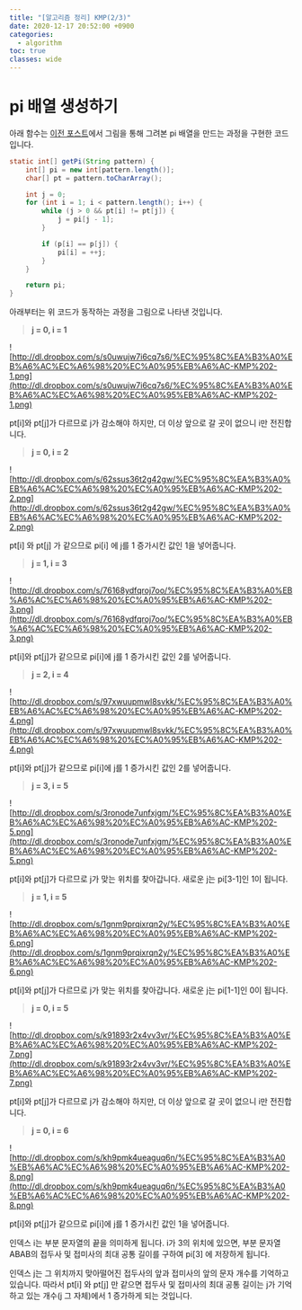 ```yaml
---
title: "[알고리즘 정리] KMP(2/3)"
date: 2020-12-17 20:52:00 +0900
categories:
  - algorithm
toc: true
classes: wide
---
```


# pi 배열 생성하기

아래 함수는 [이전 포스트](https://ddb8036631.github.io/algorithm/KMP-1)에서 그림을 통해 그려본 pi 배열을 만드는 과정을 구현한 코드입니다.

```java
static int[] getPi(String pattern) {
	int[] pi = new int[pattern.length()];
	char[] pt = pattern.toCharArray();

	int j = 0;
	for (int i = 1; i < pattern.length(); i++) {
		while (j > 0 && pt[i] != pt[j]) {
			j = pi[j - 1];
		}

		if (p[i] == p[j]) {
			pi[i] = ++j;
		}
	}

	return pi;
}
```

아래부터는 위 코드가 동작하는 과정을 그림으로 나타낸 것입니다.

> **j = 0, i = 1**

![http://dl.dropbox.com/s/s0uwujw7i6cq7s6/%EC%95%8C%EA%B3%A0%EB%A6%AC%EC%A6%98%20%EC%A0%95%EB%A6%AC-KMP%202-1.png](http://dl.dropbox.com/s/s0uwujw7i6cq7s6/%EC%95%8C%EA%B3%A0%EB%A6%AC%EC%A6%98%20%EC%A0%95%EB%A6%AC-KMP%202-1.png)

pt[i]와 pt[j]가 다르므로 j가 감소해야 하지만, 더 이상 앞으로 갈 곳이 없으니 i만 전진합니다.

> **j = 0, i = 2**

![http://dl.dropbox.com/s/62ssus36t2g42gw/%EC%95%8C%EA%B3%A0%EB%A6%AC%EC%A6%98%20%EC%A0%95%EB%A6%AC-KMP%202-2.png](http://dl.dropbox.com/s/62ssus36t2g42gw/%EC%95%8C%EA%B3%A0%EB%A6%AC%EC%A6%98%20%EC%A0%95%EB%A6%AC-KMP%202-2.png)

pt[i] 와 pt[j] 가 같으므로 pi[i] 에 j를 1 증가시킨 값인 1을 넣어줍니다.

> **j = 1, i = 3**

![http://dl.dropbox.com/s/76168ydfqroj7oo/%EC%95%8C%EA%B3%A0%EB%A6%AC%EC%A6%98%20%EC%A0%95%EB%A6%AC-KMP%202-3.png](http://dl.dropbox.com/s/76168ydfqroj7oo/%EC%95%8C%EA%B3%A0%EB%A6%AC%EC%A6%98%20%EC%A0%95%EB%A6%AC-KMP%202-3.png)

pt[i]와 pt[j]가 같으므로 pi[i]에 j를 1 증가시킨 값인 2를 넣어줍니다.

> **j = 2, i = 4**

![http://dl.dropbox.com/s/97xwuupmwl8svkk/%EC%95%8C%EA%B3%A0%EB%A6%AC%EC%A6%98%20%EC%A0%95%EB%A6%AC-KMP%202-4.png](http://dl.dropbox.com/s/97xwuupmwl8svkk/%EC%95%8C%EA%B3%A0%EB%A6%AC%EC%A6%98%20%EC%A0%95%EB%A6%AC-KMP%202-4.png)

pt[i]와 pt[j]가 같으므로 pi[i]에 j를 1 증가시킨 값인 2를 넣어줍니다.

> **j = 3, i = 5**

![http://dl.dropbox.com/s/3ronode7unfxjgm/%EC%95%8C%EA%B3%A0%EB%A6%AC%EC%A6%98%20%EC%A0%95%EB%A6%AC-KMP%202-5.png](http://dl.dropbox.com/s/3ronode7unfxjgm/%EC%95%8C%EA%B3%A0%EB%A6%AC%EC%A6%98%20%EC%A0%95%EB%A6%AC-KMP%202-5.png)

pt[i]와 pt[j]가 다르므로 j가 맞는 위치를 찾아갑니다. 새로운 j는 pi[3-1]인 1이 됩니다.

> **j = 1, i = 5**

![http://dl.dropbox.com/s/1gnm9prqixrqn2y/%EC%95%8C%EA%B3%A0%EB%A6%AC%EC%A6%98%20%EC%A0%95%EB%A6%AC-KMP%202-6.png](http://dl.dropbox.com/s/1gnm9prqixrqn2y/%EC%95%8C%EA%B3%A0%EB%A6%AC%EC%A6%98%20%EC%A0%95%EB%A6%AC-KMP%202-6.png)

pt[i]와 pt[j]가 다르므로 j가 맞는 위치를 찾아갑니다. 새로운 j는 pi[1-1]인 0이 됩니다.

> **j = 0, i = 5**

![http://dl.dropbox.com/s/k91893r2x4vv3vr/%EC%95%8C%EA%B3%A0%EB%A6%AC%EC%A6%98%20%EC%A0%95%EB%A6%AC-KMP%202-7.png](http://dl.dropbox.com/s/k91893r2x4vv3vr/%EC%95%8C%EA%B3%A0%EB%A6%AC%EC%A6%98%20%EC%A0%95%EB%A6%AC-KMP%202-7.png)

pt[i]와 pt[j]가 다르므로 j가 감소해야 하지만, 더 이상 앞으로 갈 곳이 없으니 i만 전진합니다.

> **j = 0, i = 6**

![http://dl.dropbox.com/s/kh9pmk4ueaguq6n/%EC%95%8C%EA%B3%A0%EB%A6%AC%EC%A6%98%20%EC%A0%95%EB%A6%AC-KMP%202-8.png](http://dl.dropbox.com/s/kh9pmk4ueaguq6n/%EC%95%8C%EA%B3%A0%EB%A6%AC%EC%A6%98%20%EC%A0%95%EB%A6%AC-KMP%202-8.png)

pt[i]와 pt[j]가 같으므로 pi[i]에 j를 1 증가시킨 값인 1을 넣어줍니다.

인덱스 i는 부분 문자열의 끝을 의미하게 됩니다. i가 3의 위치에 있으면, 부분 문자열 ABAB의 접두사 및 접미사의 최대 공통 길이를 구하여 pi[3] 에 저장하게 됩니다.

인덱스 j는 그 위치까지 맞아떨어진 접두사의 앞과 접미사의 앞의 문자 개수를 기억하고 있습니다. 따라서 pt[i] 와 pt[j] 만 같으면 접두사 및 접미사의 최대 공통 길이는 j가 기억하고 있는 개수(j 그 자체)에서 1 증가하게 되는 것입니다.
